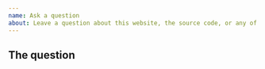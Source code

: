 ```yaml
---
name: Ask a question
about: Leave a question about this website, the source code, or any of the content on the website.
---
```

## The question
